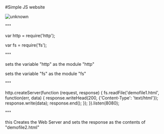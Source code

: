 #Simple JS website

![unknown](https://user-images.githubusercontent.com/32592487/53598934-e8042200-3b9d-11e9-8622-6605ee82060c.png)

"""

var http = require('http');

var fs = require('fs');

"""

sets the variable "http" as the module "http"

sets the variable "fs" as the module "fs"

"""

http.createServer(function (request, response) {
  fs.readFile('demofile1.html', function(err, data) {
    response.writeHead(200, {'Content-Type': 'text/html'});
    response.write(data);
    response.end();
  });
}).listen(8080);

"""

this Creates the Web Server and sets the response as the contents of "demofile2.html"



